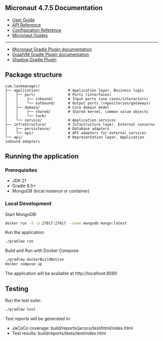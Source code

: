 ## Micronaut 4.7.5 Documentation

- [User Guide](https://docs.micronaut.io/4.7.5/guide/index.html)
- [API Reference](https://docs.micronaut.io/4.7.5/api/index.html)
- [Configuration Reference](https://docs.micronaut.io/4.7.5/guide/configurationreference.html)
- [Micronaut Guides](https://guides.micronaut.io/index.html)
---

- [Micronaut Gradle Plugin documentation](https://micronaut-projects.github.io/micronaut-gradle-plugin/latest/)
- [GraalVM Gradle Plugin documentation](https://graalvm.github.io/native-build-tools/latest/gradle-plugin.html)
- [Shadow Gradle Plugin](https://plugins.gradle.org/plugin/com.github.johnrengelman.shadow)

## Package structure

```
com.taskmanager/
├── application/             # Application layer. Business logic
│    ├── port/               # Ports (interfaces)
│    │    ├── inbound/       # Input ports (use cases/interactors)
│    │    └── outbound/      # Output ports (repositories/gateways)
│    ├── domain/             # Core domain model
│    │    ├── shared/        # Shared kernel, common value objects
│    │    └── task/          
│    └── service/            # Application services    
├── infrastructure/          # Infastructure layer. External concerns
│    ├── persistence/        # Database adapters
│    └── api/                # API adapters for external services
└── api/                     # Representation layer. Application inbound adapters
```

## Running the application

### Prerequisites
- JDK 21
- Gradle 8.5+
- MongoDB (local instance or container)

### Local Development

Start MongoDB:
```bash
docker run -d -p 27017:27017 --name mongodb mongo:latest
```
Run the application:
```bash
./gradlew run
```

Build and Run with Docker Compose:
```bash
./gradlew dockerBuildNative
docker compose up
```
The application will be available at http://localhost:8080

## Testing
Run the test suite:
```bash
./gradlew test
```

Test reports will be generated in:
* JaCoCo coverage: build/reports/jacoco/test/html/index.html
* Test results: build/reports/tests/test/index.html
